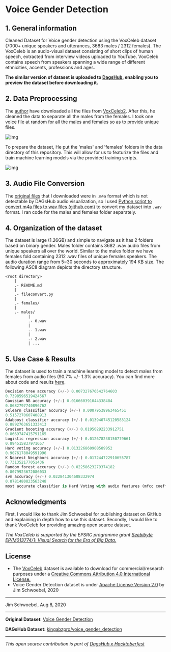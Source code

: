 # Voice Gender Detection 

## 1. General information

Cleaned Dataset for Voice gender detection using the VoxCeleb dataset (7000+ unique speakers and utterances, 3683 males / 2312 females). The VoxCeleb is an audio-visual dataset consisting of short clips of human speech, extracted from interview videos uploaded to YouTube. VoxCeleb contains speech from speakers spanning a wide range of different ethnicities, accents, professions and ages.

**The similar version of dataset is uploaded to [DagsHub](https://dagshub.com/kingabzpro/voice_gender_detection), enabling you to preview the dataset before downloading it.**

## 2. Data Preprocessing

The [author](https://github.com/jim-schwoebel) have downloaded all the files from [VoxCeleb2](http://www.robots.ox.ac.uk/~vgg/data/voxceleb/). After this, he cleaned the data to separate all the males from the females. I took one voice file at random for all the males and females so as to provide unique files.

![img](https://raw.githubusercontent.com/jim-schwoebel/voice_gender_detection/master/data/Screen%20Shot%202019-07-22%20at%2011.16.14%20AM.png)

To prepare the dataset, He put the 'males' and 'females' folders in the data directory of this repository. This will allow for us to featurize the files and train machine learning models via the provided training scripts.

![img](https://github.com/jim-schwoebel/gender-detection/raw/master/data/Screen%20Shot%202019-07-22%20at%2012.25.49%20PM.png)

## 3. Audio File Conversion

The [original files](https://drive.google.com/file/d/1HRbWocxwClGy9Fj1MQeugpR4vOaL9ebO/view) that I downloaded were in `.m4a` format which is not detectable by DAGsHub audio visualization, so I used [Python script to convert m4a files to wav files (github.com)](https://gist.github.com/arjunsharma97/0ecac61da2937ec52baf61af1aa1b759) to convert my dataset into `.wav` format. I ran code for the males and females folder separately. 

## 4. Organization of the dataset

The dataset is large (1.26GB) and simple to navigate as it has 2 folders based on binary gender. Males folder contains 3682 .wav audio files from unique speakers all over the world. Similar to the males folder we have females fold containing 2312 .wav files of unique females speakers. The audio duration range from 5~30 seconds to approximately 194 KB size. The following ASCII diagram depicts the directory structure.

```
<root directory>
    |
    .- README.md
    |
    .- fileconvert.py
    |
    .- females/
    |
    .- males/
          |
          .- 0.wav
          |
          .- 1.wav
          |
          .- 2.wav
          | ...

```

## 5. Use Case & Results

The dataset is used to train a machine learning model to detect males from females from audio files (90.7% +/- 1.3% accuracy). You can find more about code and results [here](https://github.com/jim-schwoebel/voice_gender_detection).

```python
Decision tree accuracy (+/-) 0.007327676542764603
0.7398596519424567
Gaussian NB accuracy (+/-) 0.016660391044338484
0.8682797740896762
SKlearn classifier accuracy (+/-) 0.00079538963465451
0.5157270607408913
Adaboost classifier accuracy (+/-) 0.013940745120583124
0.8892763651333413
Gradient boosting accuracy (+/-) 0.01950292233912751
0.8669747415791165
Logistic regression accuracy (+/-) 0.012678238150779661
0.894515837971657
Hard voting accuracy (+/-) 0.013226860908589952
0.9076178049591996
K Nearest Neighbors accuracy (+/-) 0.017244722910655787
0.731352177051436
Random forest accuracy (+/-) 0.02258623279374182
0.8079923672086033
svm accuracy (+/-) 0.022841304608332974
0.8781480823563248
most accurate classifier is Hard Voting with audio features (mfcc coefficients).
```

## Acknowledgments

First, I would like to thank Jim Schwoebel for publishing dataset on GitHub and explaining in depth how to use this dataset. Secondly, I would like to thank VoxCeleb for providing amazing open source dataset. 

*The VoxCeleb is supported by the EPSRC programme grant [Seebibyte EP/M013774/1: Visual Search for the Era of Big Data.](http://www.robots.ox.ac.uk/~vgg/projects/seebibyte/)*

## License

- The [VoxCeleb](https://www.robots.ox.ac.uk/~vgg/data/voxceleb/) dataset is available to download for commercial/research purposes under a [Creative Commons Attribution 4.0 International License. ](https://creativecommons.org/licenses/by/4.0/) 
- Voice Gender Detection dataset is under [Apache License Version 2.0](http://www.apache.org/licenses/)  by Jim Schwoebel, 2020

---

Jim Schwoebel,
Aug 8, 2020

---

**Original Dataset**: [Voice Gender Detection ](https://drive.google.com/file/d/1HRbWocxwClGy9Fj1MQeugpR4vOaL9ebO/view)

**DAGsHub Dataset:** [kingabzpro/voice_gender_detection](https://dagshub.com/kingabzpro/voice_gender_detection)

------

*This open source contribution is part of [DagsHub x Hacktoberfest](https://dagshub.com/blog/hacktoberfest-x-dagshub-2/)*
